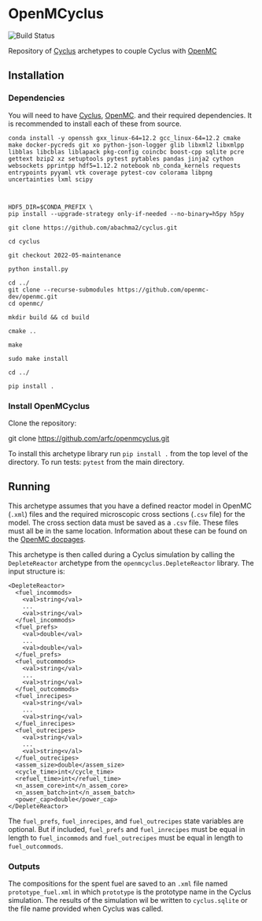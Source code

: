 # OpenMCyclus
![Build Status](https://github.com/arfc/openmcyclus/actions/workflows/test-openmcyclus.yml/badge.svg?branch=main)

Repository of [Cyclus](https://fuelcycle.org/) archetypes to couple Cyclus with [OpenMC](https://docs.openmc.org/en/develop/pythonapi/generated/openmc.run.html)

## Installation 


### Dependencies
You will need to have [Cyclus](www.github.com/cyclus/cyclus), [OpenMC](https://docs.openmc.org).
and their required dependencies. It is recommended to install each of these from source. 

```
conda install -y openssh gxx_linux-64=12.2 gcc_linux-64=12.2 cmake make docker-pycreds git xo python-json-logger glib libxml2 libxmlpp libblas libcblas liblapack pkg-config coincbc boost-cpp sqlite pcre gettext bzip2 xz setuptools pytest pytables pandas jinja2 cython websockets pprintpp hdf5=1.12.2 notebook nb_conda_kernels requests entrypoints pyyaml vtk coverage pytest-cov colorama libpng uncertainties lxml scipy



HDF5_DIR=$CONDA_PREFIX \
pip install --upgrade-strategy only-if-needed --no-binary=h5py h5py

git clone https://github.com/abachma2/cyclus.git

cd cyclus

git checkout 2022-05-maintenance

python install.py

cd ../
git clone --recurse-submodules https://github.com/openmc-dev/openmc.git
cd openmc/

mkdir build && cd build

cmake ..

make

sudo make install

cd ../

pip install .
```

### Install OpenMCyclus
Clone the repository:

git clone https://github.com/arfc/openmcyclus.git 

To install this archetype library run ``pip install .`` from the top level of the 
directory. To run tests: ``pytest`` from the main directory.

## Running
This archetype assumes that you have a defined reactor model in OpenMC (``.xml``) 
files and the 
required microscopic cross sections (``.csv`` file) for the model. The 
cross 
section data must be saved as a ``.csv`` file. These files must 
all be in the same location. Information about 
these can be found on the [OpenMC docpages](https://docs.openmc.org). 

This archetype is then called during a Cyclus simulation by calling 
the ``DepleteReactor`` archetype from the ``openmcyclus.DepleteReactor`` 
library. The input structure is:

    <DepleteReactor>
      <fuel_incommods>
        <val>string</val>
        ...
        <val>string</val>
      </fuel_incommods>
      <fuel_prefs>
        <val>double</val>
        ...
        <val>double</val>
      </fuel_prefs>
      <fuel_outcommods>
        <val>string</val>
        ...
        <val>string</val>
      </fuel_outcommods>
      <fuel_inrecipes>
        <val>string</val> 
        ...
        <val>string</val>
      </fuel_inrecipes>
      <fuel_outrecipes>
        <val>string</val> 
        ...
        <val>string<v/al>
      </fuel_outrecipes>
      <assem_size>double</assem_size>
      <cycle_time>int</cycle_time>
      <refuel_time>int</refuel_time>
      <n_assem_core>int</n_assem_core>
      <n_assem_batch>int</n_assem_batch>
      <power_cap>double</power_cap>
    </DepleteReactor>

The `fuel_prefs`, `fuel_inrecipes`, and `fuel_outrecipes` state variables are optional.
But if included, `fuel_prefs` and `fuel_inrecipes` must be equal in length to 
`fuel_incommods` and `fuel_outrecipes` must be equal in length to `fuel_outcommods`. 


### Outputs
The compositions for the spent fuel are saved to an ``.xml`` file named 
``prototype_fuel.xml`` in which ``prototype`` is the prototype name in 
the Cyclus simulation. The results of the simulation wil be written to `cyclus.sqlite`
or the file name provided when Cyclus was called. 
